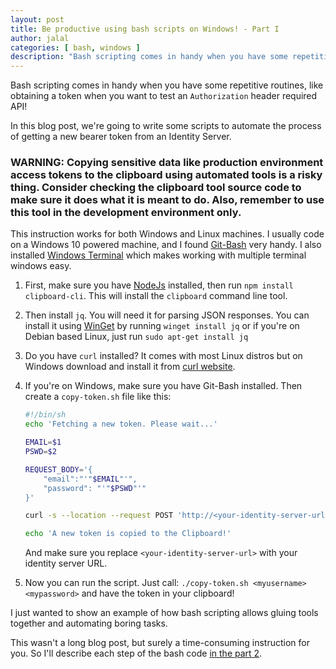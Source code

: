 ```yaml
---
layout: post
title: Be productive using bash scripts on Windows! - Part I
author: jalal
categories: [ bash, windows ]
description: "Bash scripting comes in handy when you have some repetitive routines, like obtaining a token when you want to test an `Authorization` header required API! In this blog post, we're going to write some scripts to automate the process of getting a new bearer token from an Identity Server."
---
```


Bash scripting comes in handy when you have some repetitive routines, like obtaining a token when you want to test an `Authorization` header required API!

In this blog post, we're going to write some scripts to automate the process of getting a new bearer token from an Identity Server.


### WARNING: Copying sensitive data like production environment access tokens to the clipboard using automated tools is a risky thing. Consider checking the clipboard tool source code to make sure it does what it is meant to do. Also, remember to use this tool in the development environment only.


This instruction works for both Windows and Linux machines. I usually code on a Windows 10 powered machine, and I found [Git-Bash](https://git-scm.com/downloads) very handy. I also installed [Windows Terminal](https://github.com/microsoft/terminal) which makes working with multiple terminal windows easy.

1. First, make sure you have [NodeJs](https://nodejs.org/en/download/) installed, then run `npm install clipboard-cli`. This will install the `clipboard` command line tool.

2. Then install `jq`. You will need it for parsing JSON responses. You can install it using [WinGet](https://github.com/microsoft/winget-cli) by running `winget install jq` or if you're on Debian based Linux, just run `sudo apt-get install jq`

3. Do you have `curl` installed? It comes with most Linux distros but on Windows download and install it from [curl website](https://curl.se/windows/).

4. If you're on Windows, make sure you have Git-Bash installed. Then create a `copy-token.sh` file like this:

    ```sh
    #!/bin/sh
    echo 'Fetching a new token. Please wait...'

    EMAIL=$1
    PSWD=$2

    REQUEST_BODY='{
        "email":"'"$EMAIL"'",
        "password": "'"$PSWD"'"
    }'

    curl -s --location --request POST 'http://<your-identity-server-url>/api/v1/account/token' --header 'Content-Type: application/json' --data-raw "$REQUEST_BODY" | jq -j .result.access_token | awk '{print "Bearer "$1}' | clipboard

    echo 'A new token is copied to the Clipboard!'
    ```

    And make sure you replace `<your-identity-server-url>` with your identity server URL.

5. Now you can run the script. Just call: `./copy-token.sh <myusername> <mypassword>` and have the token in your clipboard!

I just wanted to show an example of how bash scripting allows gluing tools together and automating boring tasks.

This wasn't a long blog post, but surely a time-consuming instruction for you. So I'll describe each step of the bash code [in the part 2](/be-productive-using-bash-scripts-on-windows-part-2/).